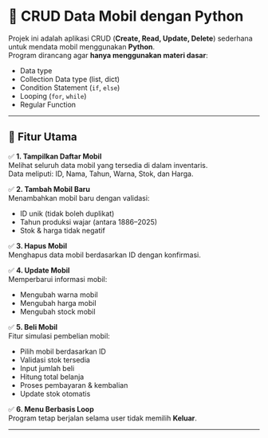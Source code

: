 # 🚗 CRUD Data Mobil dengan Python

Projek ini adalah aplikasi CRUD (**Create, Read, Update, Delete**) sederhana untuk mendata mobil menggunakan **Python**.  
Program dirancang agar **hanya menggunakan materi dasar**:  
- Data type
- Collection Data type (list, dict)
- Condition Statement (`if`, `else`)
- Looping (`for`, `while`)
- Regular Function

---

## 📌 Fitur Utama

✅ **1. Tampilkan Daftar Mobil**  
Melihat seluruh data mobil yang tersedia di dalam inventaris.  
Data meliputi: ID, Nama, Tahun, Warna, Stok, dan Harga.

✅ **2. Tambah Mobil Baru**  
Menambahkan mobil baru dengan validasi:
- ID unik (tidak boleh duplikat)
- Tahun produksi wajar (antara 1886–2025)
- Stok & harga tidak negatif

✅ **3. Hapus Mobil**  
Menghapus data mobil berdasarkan ID dengan konfirmasi.

✅ **4. Update Mobil**  
Memperbarui informasi mobil:
- Mengubah warna mobil
- Mengubah harga mobil
- Mengubah stock mobil

✅ **5. Beli Mobil**  
Fitur simulasi pembelian mobil:
- Pilih mobil berdasarkan ID
- Validasi stok tersedia
- Input jumlah beli
- Hitung total belanja
- Proses pembayaran & kembalian
- Update stok otomatis

✅ **6. Menu Berbasis Loop**  
Program tetap berjalan selama user tidak memilih **Keluar**.

---
